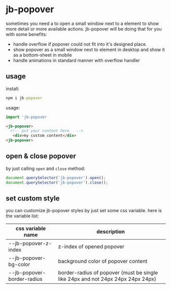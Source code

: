 # jb-popover
sometimes you need a to open a small window next to a element to show more detail or more available actions. jb-popover will be doing that for you with some benefits:

- handle overflow if popover could not fit into it's designed place.
- show popover as a small window next to element in desktop and show it as a bottom-sheet in mobile
- handle animations in standard manner with overflow handler

## usage

install:
```cmd
npm i jb-popover
```
usage:
```js
import 'jb-popover
```
```html
<jb-popover>
  <!-- put your content here   -->
   <div>my custom content</div>
<jb-popover>
```
## open & close popover

by just calling `open` and `close` method:

```javascript
document.querySelector('jb-popover').open();
document.querySelector('jb-popover').close();
```
<!-- in mobile view we close popover on back click and prevent real back click event -->

## set custom style

you can customize jb-popover styles by just set some css variable. here is the variable list:    

| css variable name                       | description                                                                     |
| -------------                           | -------------                                                                   |
| --jb-popover-z-index                    | z-index of opened popover                                                       |
| --jb-popover-bg-color                   | background color of popover content                                             |
| --jb-popover-border-radius              | border-radius of popover (must be single like 24px and not 24px 24px 24px 24px) |